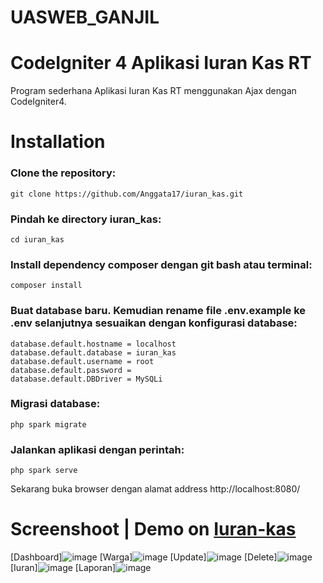# UASWEB_GANJIL

# CodeIgniter 4 Aplikasi Iuran Kas RT 

Program sederhana Aplikasi Iuran Kas RT menggunakan Ajax dengan CodeIgniter4.

# Installation

### Clone the repository:

```
git clone https://github.com/Anggata17/iuran_kas.git
```

### Pindah ke directory iuran_kas:

```
cd iuran_kas
```

### Install dependency composer dengan git bash atau terminal:

```
composer install
```

### Buat database baru. Kemudian rename file .env.example ke .env selanjutnya sesuaikan dengan konfigurasi database:

```
database.default.hostname = localhost
database.default.database = iuran_kas
database.default.username = root
database.default.password =
database.default.DBDriver = MySQLi
```

### Migrasi database:

```
php spark migrate
```


### Jalankan aplikasi dengan perintah:

```
php spark serve
```

Sekarang buka browser dengan alamat address http://localhost:8080/

# Screenshoot | Demo on [Iuran-kas](http://iuran-kas.xyz/)



[Dashboard]![image](https://user-images.githubusercontent.com/81977332/126323975-6c9ea99b-b061-408d-bbfc-e3eec3874d09.png)
[Warga]![image](https://user-images.githubusercontent.com/81977332/126324070-381ecd38-36fe-4bc8-b25d-692ad6798d3f.png)
[Update]![image](https://user-images.githubusercontent.com/81977332/126324153-2592c5fc-047d-4659-a233-0f4d23fb6aa7.png)
[Delete]![image](https://user-images.githubusercontent.com/81977332/126324275-88ecbef6-d2b3-43f3-9298-2872a2f88ff6.png) 
[Iuran]![image](https://user-images.githubusercontent.com/51916189/126337644-08be92d8-5b55-4626-8d91-f9568ff9bf3a.png)
[Laporan]![image](https://user-images.githubusercontent.com/81977332/126368144-1736e74e-425f-4367-9a68-17cc44279b20.png)

